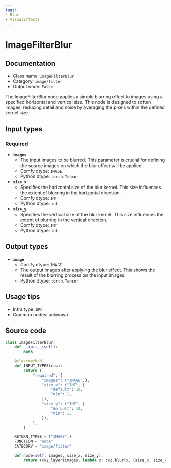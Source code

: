```yaml
---
tags:
- Blur
- VisualEffects
---
```


# ImageFilterBlur
## Documentation
- Class name: `ImageFilterBlur`
- Category: `image/filter`
- Output node: `False`

The ImageFilterBlur node applies a simple blurring effect to images using a specified horizontal and vertical size. This node is designed to soften images, reducing detail and noise by averaging the pixels within the defined kernel size.
## Input types
### Required
- **`images`**
    - The input images to be blurred. This parameter is crucial for defining the source images on which the blur effect will be applied.
    - Comfy dtype: `IMAGE`
    - Python dtype: `torch.Tensor`
- **`size_x`**
    - Specifies the horizontal size of the blur kernel. This size influences the extent of blurring in the horizontal direction.
    - Comfy dtype: `INT`
    - Python dtype: `int`
- **`size_y`**
    - Specifies the vertical size of the blur kernel. This size influences the extent of blurring in the vertical direction.
    - Comfy dtype: `INT`
    - Python dtype: `int`
## Output types
- **`image`**
    - Comfy dtype: `IMAGE`
    - The output images after applying the blur effect. This shows the result of the blurring process on the input images.
    - Python dtype: `torch.Tensor`
## Usage tips
- Infra type: `GPU`
- Common nodes: unknown


## Source code
```python
class ImageFilterBlur:
    def __init__(self):
        pass

    @classmethod
    def INPUT_TYPES(cls):
        return {
            "required": {
                "images": ("IMAGE",),
                "size_x": ("INT", {
                    "default": 10,
                    "min": 1,
                }),
                "size_y": ("INT", {
                    "default": 10,
                    "min": 1,
                }),
            },
        }

    RETURN_TYPES = ("IMAGE",)
    FUNCTION = "node"
    CATEGORY = "image/filter"

    def node(self, images, size_x, size_y):
        return (cv2_layer(images, lambda x: cv2.blur(x, (size_x, size_y))),)

```
